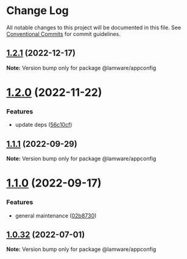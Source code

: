 # Change Log

All notable changes to this project will be documented in this file.
See [Conventional Commits](https://conventionalcommits.org) for commit guidelines.

## [1.2.1](https://github.com/evilkiwi/lamware/compare/@lamware/appconfig@1.2.0...@lamware/appconfig@1.2.1) (2022-12-17)

**Note:** Version bump only for package @lamware/appconfig





# [1.2.0](https://github.com/evilkiwi/lamware/compare/@lamware/appconfig@1.1.1...@lamware/appconfig@1.2.0) (2022-11-22)


### Features

* update deps ([56c10cf](https://github.com/evilkiwi/lamware/commit/56c10cf693d4dbab4f98b9ca8867423e1792a1ac))





## [1.1.1](https://github.com/evilkiwi/lamware/compare/@lamware/appconfig@1.1.0...@lamware/appconfig@1.1.1) (2022-09-29)

**Note:** Version bump only for package @lamware/appconfig





# [1.1.0](https://github.com/evilkiwi/lamware/compare/@lamware/appconfig@1.0.32...@lamware/appconfig@1.1.0) (2022-09-17)


### Features

* general maintenance ([02b8730](https://github.com/evilkiwi/lamware/commit/02b8730fc776181b6be8c8950e17a186380d975e))





## [1.0.32](https://github.com/evilkiwi/lamware/compare/@lamware/appconfig@1.0.31...@lamware/appconfig@1.0.32) (2022-07-01)

**Note:** Version bump only for package @lamware/appconfig
